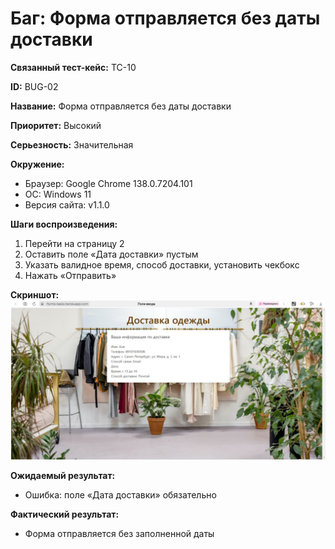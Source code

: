 # Баг: Форма отправляется без даты доставки

**Связанный тест-кейс:** TC-10

**ID:** BUG-02

**Название:** Форма отправляется без даты доставки

**Приоритет:** Высокий  

**Серьезность:** Значительная

**Окружение:**  
- Браузер: Google Chrome 138.0.7204.101
- ОС: Windows 11
- Версия сайта: v1.1.0
  
**Шаги воспроизведения:**
1.	Перейти на страницу 2
2.	Оставить поле «Дата доставки» пустым
3.	Указать валидное время, способ доставки, установить чекбокс
4.	Нажать «Отправить»

**Скриншот:**
![Скриншот бага](BUG-02.jpg)
   
**Ожидаемый результат:**
- Ошибка: поле «Дата доставки» обязательно

**Фактический результат:**  
- Форма отправляется без заполненной даты
  
